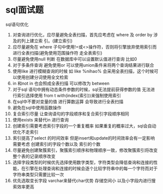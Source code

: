 # sql面试题

sql语句优化

1. 对查询进行优化，应尽量避免全表扫描，首先应考虑在	where	及	order	by	涉及的列上建立索 引。(建立索引)
2. 应尽量避免在	where	子句中使用!=或<>操作符，否则将引擎放弃使用索引而进行全表扫描(避免使用范围操作符 走全表索引)
3. 尽量避免使用null 判断 在数据库中可以设置默认值进行查询 比如0
4. 对于多条件查询 避免使用or  可以使用union条件来将两个查询结果进行联合
5. 使用like  进行模糊查询的时候 如 like %nihao% 会采用全表扫描，这个时候可以使用创建分词使用全文检索
6. in 和not in 也会照成全表扫描  可以修改为 between
7. 对于sql 语句中拥有动态条件参数的时候，sql无法提前获得参数的值 无法进行索引选择使用 from t with(index(索引))来强制使用索引
8. 在sql中不要对变量的值 进行算数运算 会导致进行全表扫描
9. 避免在sql中使用函数操作
10. 复合索引尽量 让查询语句的字段顺序和复合索引字段顺序相同
11. 使用exists 来替代in 进行查询
12. 创建索引需要考虑索引字段的一个重复概率 如果重复的概率过大，sql会自动优化不走索引
13. 索引提高了select 的时间效率 但是insert和update的时间效率会有一定影响 需要考虑 创建索引的字段个数以及 索引的个数
14. 尽量避免创建聚簇索引，聚簇索引顺序和物理顺序一致，修改聚簇索引将改变整个表的记录顺序改变
15. 选择字段类型的时候优先选择使用数字类型，字符类型会降低查询和连接的性能，在引擎在处理查询和连接的时候会逐个比较字符串中的每一个字符而对于字符串类型只需要比较一次
16. 优先选取变长字段 varchar来替代char优势 存储空间小 以及小字段内进行搜索效率更高    










